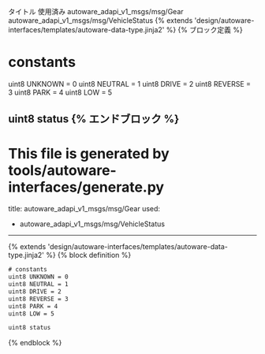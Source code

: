 タイトル	使用済み
autoware_adapi_v1_msgs/msg/Gear
autoware_adapi_v1_msgs/msg/VehicleStatus
{% extends 'design/autoware-interfaces/templates/autoware-data-type.jinja2' %} {% ブロック定義 %}

# constants
uint8 UNKNOWN = 0
uint8 NEUTRAL = 1
uint8 DRIVE = 2
uint8 REVERSE = 3
uint8 PARK = 4
uint8 LOW = 5

uint8 status
{% エンドブロック %}
---
# This file is generated by tools/autoware-interfaces/generate.py
title: autoware_adapi_v1_msgs/msg/Gear
used:
  - autoware_adapi_v1_msgs/msg/VehicleStatus
---

{% extends 'design/autoware-interfaces/templates/autoware-data-type.jinja2' %}
{% block definition %}

```txt
# constants
uint8 UNKNOWN = 0
uint8 NEUTRAL = 1
uint8 DRIVE = 2
uint8 REVERSE = 3
uint8 PARK = 4
uint8 LOW = 5

uint8 status
```

{% endblock %}
